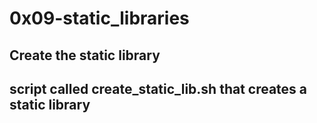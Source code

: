 # 0x09-static_libraries
## Create the static library
##  script called create_static_lib.sh that creates a static library
